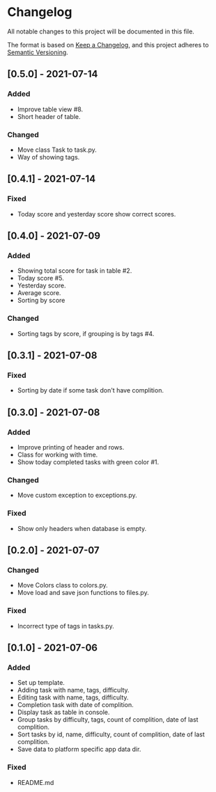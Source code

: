 # Changelog
All notable changes to this project will be documented in this file.

The format is based on [Keep a Changelog](https://keepachangelog.com/en/1.0.0/),
and this project adheres to [Semantic Versioning](https://semver.org/spec/v2.0.0.html).

## [0.5.0] - 2021-07-14
### Added
- Improve table view #8.
- Short header of table.
### Changed
- Move class Task to task.py.
- Way of showing tags.

## [0.4.1] - 2021-07-14
### Fixed
- Today score and yesterday score show correct scores.

## [0.4.0] - 2021-07-09
### Added
- Showing total score for task in table #2.
- Today score #5.
- Yesterday score.
- Average score.
- Sorting by score
### Changed
- Sorting tags by score, if grouping is by tags #4.

## [0.3.1] - 2021-07-08
### Fixed
- Sorting by date if some task don't have complition.

## [0.3.0] - 2021-07-08
### Added
- Improve printing of header and rows.
- Class for working with time.
- Show today completed tasks with green color #1.
### Changed
- Move custom exception to exceptions.py.
### Fixed
- Show only headers when database is empty.

## [0.2.0] - 2021-07-07
### Changed
- Move Colors class to colors.py.
- Move load and save json functions to files.py.
### Fixed
- Incorrect type of tags in tasks.py.

## [0.1.0] - 2021-07-06
### Added
- Set up template.
- Adding task with name, tags, difficulty.
- Editing task with name, tags, difficulty.
- Completion task with date of complition.
- Display task as table in console.
- Group tasks by difficulty, tags, count of complition, date of last complition.
- Sort tasks by id, name, difficulty, count of complition, date of last complition.
- Save data to platform specific app data dir.
### Fixed
- README.md
